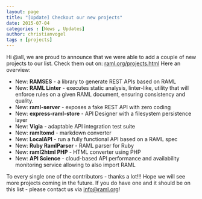 ```yaml
---
layout: page
title: "[Update] Checkout our new projects"
date: 2015-07-04
categories : [News , Updates]
author: christianvogel
tags : [projects]
---
```


Hi @all, we are proud to announce that we were able to add a couple of new projects to our list. Check them out on: [raml.org/projects.html][1] Here an overview:

 [1]: http://raml.org/projects.html "raml.org/projects.html"

*   New: **RAMSES** - a library to generate REST APIs based on RAML
*   New: **RAML Linter** - executes static analysis, linter-like, utility that will enforce rules on a given RAML document, ensuring consistency and quality.
*   New: **raml-server** - exposes a fake REST API with zero coding
*   New: **express-raml-store** - API Designer with a filesystem persistence layer
*   New: **Vigia** - adaptable API integration test suite
*   New: **ramltomd** - markdown converter
*   New: **LocalAPI** - run a fully functional API based on a RAML spec
*   New: **Ruby RamlParser** - RAML parser for Ruby
*   New: **raml2html PHP** - HTML converter using PHP
*   New: **API Science** - cloud-based API performance and availability monitoring service allowing to also import RAML

To every single one of the contributors - thanks a lot!!! Hope we will see more projects coming in the future. If you do have one and it should be on this list - please contact us via info@raml.org!